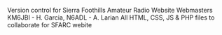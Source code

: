 Version control for Sierra Foothills Amateur Radio Website
Webmasters KM6JBI - H. Garcia, N6ADL - A. Larian
All HTML, CSS, JS & PHP files to collaborate for SFARC webite
